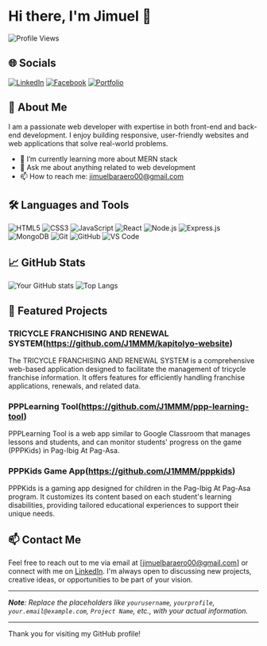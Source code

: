 # Hi there, I'm Jimuel 👋

![Profile Views](https://komarev.com/ghpvc/?username=yourusername&color=green)

## 🌐 Socials
[![LinkedIn](https://img.shields.io/badge/LinkedIn-blue?logo=linkedin&logoColor=white)](www.linkedin.com/in/jimuel-baraero-b49628243)
[![Facebook](https://img.shields.io/badge/Facebook-blue?logo=facebook&logoColor=white)](https://www.facebook.com/jimuel.baraero)
[![Portfolio](https://img.shields.io/badge/Portfolio-green?logo=web&logoColor=white)](https://portfolio-website-sigma-mocha.vercel.app/)

## 💼 About Me
I am a passionate web developer with expertise in both front-end and back-end development. I enjoy building responsive, user-friendly websites and web applications that solve real-world problems.


- 🌱 I’m currently learning more about MERN stack
- 💬 Ask me about anything related to web development
- 📫 How to reach me: jimuelbaraero00@gmail.com

## 🛠️ Languages and Tools
![HTML5](https://img.shields.io/badge/HTML5-E34F26?style=for-the-badge&logo=html5&logoColor=white)
![CSS3](https://img.shields.io/badge/CSS3-1572B6?style=for-the-badge&logo=css3&logoColor=white)
![JavaScript](https://img.shields.io/badge/JavaScript-F7DF1E?style=for-the-badge&logo=javascript&logoColor=black)
![React](https://img.shields.io/badge/React-20232A?style=for-the-badge&logo=react&logoColor=61DAFB)
![Node.js](https://img.shields.io/badge/Node.js-339933?style=for-the-badge&logo=nodedotjs&logoColor=white)
![Express.js](https://img.shields.io/badge/Express.js-404D59?style=for-the-badge&logo=express&logoColor=white)
![MongoDB](https://img.shields.io/badge/MongoDB-4EA94B?style=for-the-badge&logo=mongodb&logoColor=white)
![Git](https://img.shields.io/badge/Git-F05032?style=for-the-badge&logo=git&logoColor=white)
![GitHub](https://img.shields.io/badge/GitHub-181717?style=for-the-badge&logo=github&logoColor=white)
![VS Code](https://img.shields.io/badge/VS%20Code-007ACC?style=for-the-badge&logo=visual-studio-code&logoColor=white)

## 📈 GitHub Stats
![Your GitHub stats](https://github-readme-stats.vercel.app/api?username=yourusername&show_icons=true&theme=radical)
![Top Langs](https://github-readme-stats.vercel.app/api/top-langs/?username=yourusername&layout=compact&theme=radical)

## 🔗 Featured Projects
### TRICYCLE FRANCHISING AND RENEWAL SYSTEM(https://github.com/J1MMM/kapitolyo-website)
The TRICYCLE FRANCHISING AND RENEWAL SYSTEM is a comprehensive web-based application designed to facilitate the management of tricycle franchise information. It offers features for efficiently handling franchise applications, renewals, and related data.

### PPPLearning Tool(https://github.com/J1MMM/ppp-learning-tool)
PPPLearning Tool is a web app similar to Google Classroom that manages lessons and students, and can monitor students' progress on the game (PPPKids) in Pag-Ibig At Pag-Asa.

### PPPKids Game App(https://github.com/J1MMM/pppkids)
PPPKids is a gaming app designed for children in the Pag-Ibig At Pag-Asa program. It customizes its content based on each student's learning disabilities, providing tailored educational experiences to support their unique needs.

## 📫 Contact Me
Feel free to reach out to me via email at [jimuelbaraero00@gmail.com] or connect with me on [LinkedIn](www.linkedin.com/in/jimuel-baraero-b49628243). I'm always open to discussing new projects, creative ideas, or opportunities to be part of your vision.

---

_**Note**: Replace the placeholders like `yourusername`, `yourprofile`, `your.email@example.com`, `Project Name`, etc., with your actual information._

---

Thank you for visiting my GitHub profile!
